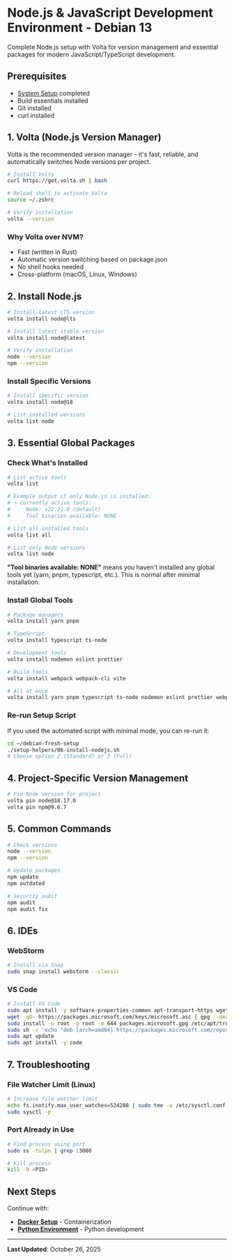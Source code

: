 # Node.js & JavaScript Development Environment - Debian 13

Complete Node.js setup with Volta for version management and essential packages for modern JavaScript/TypeScript development.

## Prerequisites

- [System Setup](01-system-setup.md) completed
- Build essentials installed
- Git installed
- curl installed

## 1. Volta (Node.js Version Manager)

Volta is the recommended version manager - it's fast, reliable, and automatically switches Node versions per project.

```bash
# Install Volta
curl https://get.volta.sh | bash

# Reload shell to activate Volta
source ~/.zshrc

# Verify installation
volta --version
```

### Why Volta over NVM?

- Fast (written in Rust)
- Automatic version switching based on package.json
- No shell hooks needed
- Cross-platform (macOS, Linux, Windows)

## 2. Install Node.js

```bash
# Install latest LTS version
volta install node@lts

# Install latest stable version
volta install node@latest

# Verify installation
node --version
npm --version
```

### Install Specific Versions

```bash
# Install specific version
volta install node@18

# List installed versions
volta list node
```

## 3. Essential Global Packages

### Check What's Installed

```bash
# List active tools
volta list

# Example output if only Node.js is installed:
# ⚡️ Currently active tools:
#     Node: v22.21.0 (default)
#     Tool binaries available: NONE

# List all installed tools
volta list all

# List only Node versions
volta list node
```

**"Tool binaries available: NONE"** means you haven't installed any global tools yet (yarn, pnpm, typescript, etc.). This is normal after minimal installation.

### Install Global Tools

```bash
# Package managers
volta install yarn pnpm

# TypeScript
volta install typescript ts-node

# Development tools
volta install nodemon eslint prettier

# Build tools
volta install webpack webpack-cli vite

# All at once
volta install yarn pnpm typescript ts-node nodemon eslint prettier webpack webpack-cli vite
```

### Re-run Setup Script

If you used the automated script with minimal mode, you can re-run it:

```bash
cd ~/debian-fresh-setup
./setup-helpers/06-install-nodejs.sh
# Choose option 2 (Standard) or 3 (Full)
```

## 4. Project-Specific Version Management

```bash
# Pin Node version for project
volta pin node@18.17.0
volta pin npm@9.6.7
```

## 5. Common Commands

```bash
# Check versions
node --version
npm --version

# Update packages
npm update
npm outdated

# Security audit
npm audit
npm audit fix
```

## 6. IDEs

### WebStorm

```bash
# Install via Snap
sudo snap install webstorm --classic
```

### VS Code

```bash
# Install VS Code
sudo apt install -y software-properties-common apt-transport-https wget
wget -qO- https://packages.microsoft.com/keys/microsoft.asc | gpg --dearmor > packages.microsoft.gpg
sudo install -o root -g root -m 644 packages.microsoft.gpg /etc/apt/trusted.gpg.d/
sudo sh -c 'echo "deb [arch=amd64] https://packages.microsoft.com/repos/vscode stable main" > /etc/apt/sources.list.d/vscode.list'
sudo apt update
sudo apt install -y code
```

## 7. Troubleshooting

### File Watcher Limit (Linux)

```bash
# Increase file watcher limit
echo fs.inotify.max_user_watches=524288 | sudo tee -a /etc/sysctl.conf
sudo sysctl -p
```

### Port Already in Use

```bash
# Find process using port
sudo ss -tulpn | grep :3000

# Kill process
kill -9 <PID>
```

## Next Steps

Continue with:
- **[Docker Setup](04-docker-setup.md)** - Containerization
- **[Python Environment](02-python-environment.md)** - Python development

---

**Last Updated**: October 26, 2025
